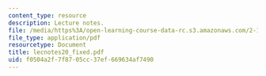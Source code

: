 ```yaml
---
content_type: resource
description: Lecture notes.
file: /media/https%3A/open-learning-course-data-rc.s3.amazonaws.com/2-158j-computational-geometry-spring-2003/f0504a2f7f8705cc37ef669634af7490_lecnotes20_fixed.pdf
file_type: application/pdf
resourcetype: Document
title: lecnotes20_fixed.pdf
uid: f0504a2f-7f87-05cc-37ef-669634af7490
---
```


